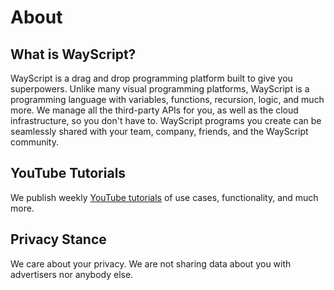 # About

## What is WayScript?

WayScript is a drag and drop programming platform built to give you superpowers. Unlike many visual programming platforms, WayScript is a programming language with variables, functions, recursion, logic, and much more. We manage all the third-party APIs for you, as well as the cloud infrastructure, so you don't have to. WayScript programs you create can be seamlessly shared with your team, company, friends, and the WayScript community.

## YouTube Tutorials

We publish weekly [YouTube tutorials](https://youtube.com/c/wayscript) of use cases, functionality, and much more. 

## Privacy Stance

We care about your privacy. We are not sharing data about you with advertisers nor anybody else. 

